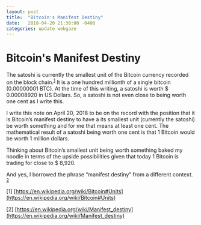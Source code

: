 ```yaml
---
layout: post
title:  "Bitcoin's Manifest Destiny"
date:   2018-04-20 21:30:00 -0400
categories: update webgaze
---
```

Bitcoin's Manifest Destiny
==========================
The satoshi is currently the smallest unit of the Bitcoin currency recorded on the block chain.<sup>[1](#footnote1)</sup> It is a one hundred millionth of a single bitcoin (0.00000001 BTC).  At the time of this writing, a satoshi is worth $ 0.00008920 in US Dollars.  So, a satoshi is not even close to being worth one cent as I write this.

I write this note on April 20, 2018 to be on the record with the position that it is Bitcoin’s manifest destiny to have a its smallest unit (currently the satoshi) be worth something and for me that means at least one cent.  The mathematical result of a satoshi being worth one cent is that 1 Bitcoin would be worth 1 million dollars.

Thinking about Bitcoin’s smallest unit being worth something baked my noodle in terms of the upside possibilities given that today 1 Bitcoin is trading for close to $ 8,920.

And yes, I borrowed the phrase “manifest destiny” from a different context. <sup>[2](#footnote2)</sup>

<a name="footnote1">[1]</a> [https://en.wikipedia.org/wiki/Bitcoin#Units](https://en.wikipedia.org/wiki/Bitcoin#Units)

<a name="footnote2">[2]</a> [https://en.wikipedia.org/wiki/Manifest_destiny](https://en.wikipedia.org/wiki/Manifest_destiny)

